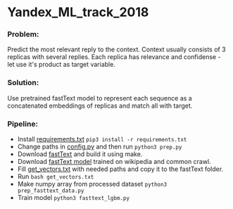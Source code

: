 # Yandex_ML_track_2018

### Problem:
  Predict the most relevant reply to the context. Context usually consists of 3 replicas with several replies. Each replica has relevance and confidense - let use it's product as target variable.
  
### Solution:
  Use pretrained fastText model to represent each sequence as a concatenated embeddings of replicas and match all with target.
  
### Pipeline:
 - Install [requirements.txt](https://github.com/gasparian/Yandex_ML_track_2018/blob/master/requirements.txt) `pip3 install -r requirements.txt`
 - Change paths in [config.py](https://github.com/gasparian/Yandex_ML_track_2018/blob/master/config.py) and then run `python3 prep.py` 
 - Download [fastText](https://github.com/facebookresearch/fastText) and build it using make.
 - Download [fastText model](https://fasttext.cc/docs/en/crawl-vectors.html) trained on wikipedia and common crawl.
 - Fill [get_vectors.txt](https://github.com/gasparian/Yandex_ML_track_2018/blob/master/get_vectors.txt) with needed paths and copy it to the fastText folder.
 - Run `bash get_vectors.txt`
 - Make numpy array from processed dataset `python3 prep_fasttext_data.py`
 - Train model `python3 fasttext_lgbm.py`
